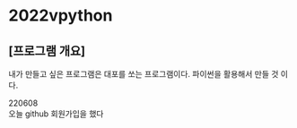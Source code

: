 # 2022vpython
## [프로그램 개요]
내가 만들고 싶은 프로그램은 대포를  쏘는 프로그램이다.  파이썬을 활용해서 만들 것 이다.



220608  
오늘 github 회원가입을 했다

